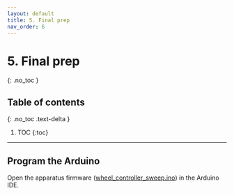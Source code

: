```yaml
---
layout: default
title: 5. Final prep
nav_order: 6
---
```


# 5. Final prep
{: .no_toc }

## Table of contents
{: .no_toc .text-delta }

1. TOC
{:toc}

---

## Program the Arduino

Open the apparatus firmware ([wheel_controller_sweep.ino](https://github.com/kimtonyhyun/active_avoidance/blob/master/wheel_controller_sweep/wheel_controller_sweep.ino)) in the Arduino IDE.

